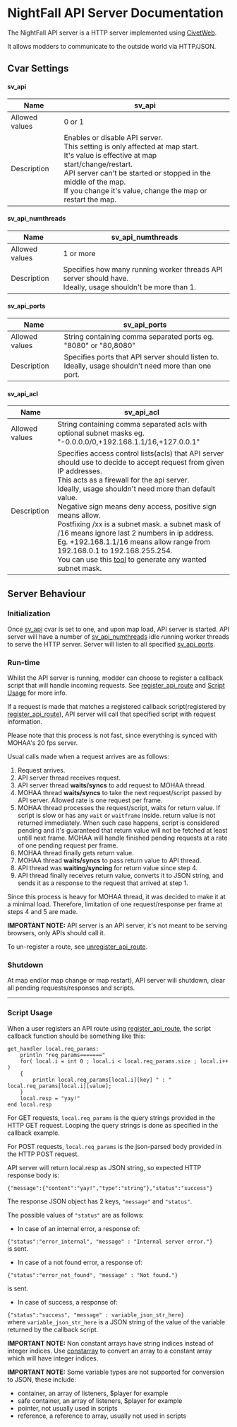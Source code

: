 

# NightFall API Server Documentation
The NightFall API server is a HTTP server implemented using [CivetWeb](https://github.com/civetweb/civetweb).

It allows modders to communicate to the outside world via HTTP/JSON.

## Cvar Settings

#### sv_api
| Name | sv_api |
|--|--|
| Allowed values | 0 or 1 |
| Description | Enables or disable API server.<br> This setting is only affected at map start.<br> It's value is effective at map start/change/restart.<br> API server can't be started or stopped in the middle of the map. <br> If you change it's value, change the map or restart the map. |


#### sv_api_numthreads
| Name | sv_api_numthreads |
|--|--|
| Allowed values | 1 or more |
| Description | Specifies how many running worker threads API server should have.<br> Ideally, usage shouldn't be more than 1. |


#### sv_api_ports
| Name | sv_api_ports |
|--|--|
| Allowed values | String containing comma separated ports eg. "8080" or "80,8080" |
| Description | Specifies ports that API server should listen to.<br> Ideally, usage shouldn't need more than one port. |


#### sv_api_acl
| Name | sv_api_acl |
|--|--|
| Allowed values | String containing comma separated acls with optional subnet masks eg. "-0.0.0.0/0,+192.168.1.1/16,+127.0.0.1" |
| Description | Specifies access control lists(acls) that API server should use to decide to accept request from given IP addresses.<br> This acts as a firewall for the api server.<br> Ideally, usage shouldn't need more than default value.<br> Negative sign means deny access, positive sign means allow.<br> Postfixing /xx is a subnet mask. a subnet mask of /16 means ignore last 2 numbers in ip address.<br> Eg. +192.168.1.1/16 means allow range from 192.168.0.1 to 192.168.255.254.<br> You can use this [tool](http://jodies.de/ipcalc) to generate any wanted subnet mask.|

## Server Behaviour
### Initialization
Once [sv_api](api_server.md#sv_api) cvar is set to one, and upon map load, API server is started. API server will have a number of [sv_api_numthreads](api_server.md#sv_api_numthreads) idle running worker threads to serve the HTTP server. Server will listen to all specified [sv_api_ports](api_server.md#sv_api_ports).

### Run-time
Whilst the API server is running, modder can choose to register a callback script that will handle incoming requests. See [register_api_route](scriptfuncs.md#register_api_route) and [Script Usage](#Script-Usage) for more info.

If a request is made that matches a registered callback script(registered by [register_api_route](scriptfuncs.md#register_api_route)), API server will call that specified script with request information. 

Please note that this process is not fast, since everything is synced with MOHAA's 20 fps server. 

Usual calls made when a request arrives are as follows:

 1. Request arrives.
 2. API server thread receives request.
 3. API server thread **waits/syncs** to add request to MOHAA thread.
 4. MOHAA thread **waits/syncs** to take the next request/script passed by API server. Allowed rate is one request per frame.
 5. MOHAA thread processes the request/script, waits for return value. If script is slow or has any `wait` or `waitframe` inside. return value is not returned immediately. When such case happens, script is considered pending and it's guaranteed that return value will not be fetched at least untill next frame. MOHAA will handle finished pending requests at a rate of one pending request per frame.
 6. MOHAA thread finally gets return value.
 7. MOHAA thread **waits/syncs** to pass return value to API thread.
 8. API thread was **waiting/syncing** for return value since step 4.
 9. API thread finally receives return value, converts it to JSON string, and sends it as a response to the request that arrived at step 1.

Since this process is heavy for MOHAA thread, it was decided to make it at a minimal load. Therefore, limitation of one request/response per frame at steps 4 and 5 are made.

**IMPORTANT NOTE:** API server is an API server, it's not meant to be serving browsers, only APIs should call it.

To un-register a route, see [unregister_api_route](scriptfuncs.md#unregister_api_route).

### Shutdown
At map end(or map change or map restart), API server will shutdown, clear all pending requests/responses and scripts.

---
### Script Usage
When a user registers an API route using [register_api_route](scriptfuncs.md#register_api_route), the script callback function should be something like this:
```
get_handler local.req_params:
	println "req_params======="
	for( local.i = int 0 ; local.i < local.req_params.size ; local.i++ )
	{
		println local.req_params[local.i][key] " : " local.req_params[local.i][value];
	}
	local.resp = "yay!"
end local.resp
```
For GET requests, `local.req_params` is the query strings provided in the HTTP GET request. Looping the query strings is done as specified in the callback example.

For POST requests, `local.req_params` is the json-parsed body provided in the HTTP POST request.


API server will return local.resp as JSON string, so expected HTTP response body is:

 `{"message":{"content":"yay!","type":"string"},"status":"success"}`

The response JSON object has 2 keys, `"message"` and `"status"`.

The possible values of `"status"` are as follows:

 * In case of an internal error, a response of:  

`{"status":"error_internal", "message" : "Internal server error."}`  
 is sent.
 
 * In case of a not found error, a response of:  

`{"status":"error_not_found", "message" : "Not found."}`  

is sent.

 * In case of success, a response of:  

`{"status":"success", "message" : variable_json_str_here}`  
where `variable_json_str_here` is a JSON string of the value of the variable returned by the callback script.

**IMPORTANT NOTE:** Non constant arrays have string indices instead of integer indices. Use [constarray](scriptfuncs.md#constarray) to convert an array to a constant array which will have integer indices.

**IMPORTANT NOTE:** Some variable types are not supported for conversion to JSON, these include: 

 - container, an array of listeners, $player for example
 - safe container, an array of listeners, $player for example
 - pointer, not usually used in scripts
 - reference, a reference to array, usually not used in scripts

